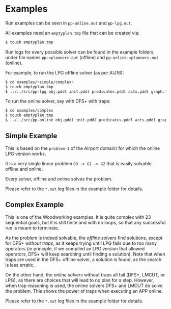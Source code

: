 # Examples

Run examples can be seen in `pp-online.out`  and `pp-lpg.out`.

All examples need an `emptyplan.tmp` file that can be created via:

```bash
$ touch emptyplan.tmp
```

Run logs for every possible solver can be found in the example folders, under file names `pp-<planner>.out` (offline) and `pp-online-<planner>.out` (online).

For example, to run the LPG offline solver (as per AIJ16):

```bash
$ cd examples/<simple/complex>
$ touch emptyplan.tmp
$ ../../src/pp-lpg obj.pddl init.pddl predicates.pddl acts.pddl graph.txt 
```

To run the online solver, say with DFS+ with traps:

```bash
$ cd examples/complex
$ touch emptyplan.tmp
$ ../../src/pp-online obj.pddl init.pddl predicates.pddl acts.pddl graph.txt 123 dfs_traps
```

## Simple Example

This is based on the `problem-1` of the Airport domain) for which the online LPG version works.

It is a very single linear problem `G0 -> G1 -> G2` that is easily solvable offline and online.

Every solver, offline and online solves the problem.

Please refer to the `*.out` log files in the example folder for details.
## Complex Example

This is one of the Woodworking examples. It is quite complex with 23 sequential goals, but it is still finite and with no loops, so that any successful run is meant to terminate.

As the problem is indeed solvable, the _offline solvers_ find solutions, except for DFS+ _without traps_, as it keeps trying until LPG fails due to too many operators (in principle, if we compiled an LPG version that allowed operators, DFS+ will keep searching until finding a solution). Note that when traps are used in the DFS+ offline solver, a solution is found, as the search is less erratic.

On the other hand, the _online solvers_ without traps all fail (DFS+, LMCUT, or LPG), as there are choices that will lead to no plan for a step. However, when trap reasoning is used, the online solvers DFS+ and LMCUT do solve the problem. This shows the power of traps when executing an APP online.

Please refer to the `*.out` log files in the example folder for details.